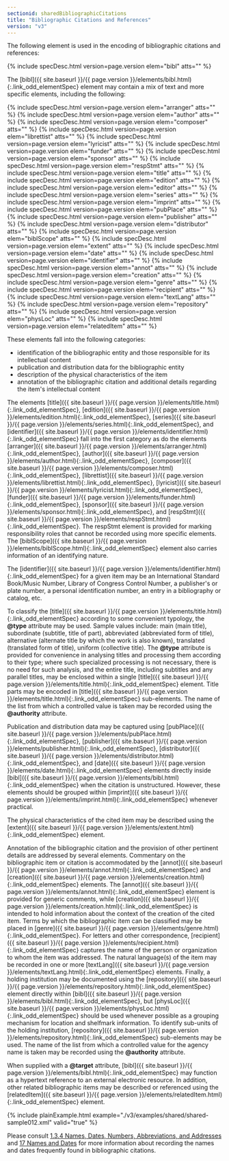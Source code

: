 ```yaml
---
sectionid: sharedBibliographicCitations
title: "Bibliographic Citations and References"
version: "v3"
---
```




The following element is used in the encoding of bibliographic citations and
references:



{% include specDesc.html version=page.version elem="bibl" atts="" %}



The [bibl]({{ site.baseurl }}/{{ page.version }}/elements/bibl.html){:.link_odd_elementSpec} element may contain a mix of text and more specific
elements, including the following:



{% include specDesc.html version=page.version elem="arranger" atts="" %}
{% include specDesc.html version=page.version elem="author" atts="" %}
{% include specDesc.html version=page.version elem="composer" atts="" %}
{% include specDesc.html version=page.version elem="librettist" atts="" %}
{% include specDesc.html version=page.version elem="lyricist" atts="" %}
{% include specDesc.html version=page.version elem="funder" atts="" %}
{% include specDesc.html version=page.version elem="sponsor" atts="" %}
{% include specDesc.html version=page.version elem="respStmt" atts="" %}
{% include specDesc.html version=page.version elem="title" atts="" %}
{% include specDesc.html version=page.version elem="edition" atts="" %}
{% include specDesc.html version=page.version elem="editor" atts="" %}
{% include specDesc.html version=page.version elem="series" atts="" %}
{% include specDesc.html version=page.version elem="imprint" atts="" %}
{% include specDesc.html version=page.version elem="pubPlace" atts="" %}
{% include specDesc.html version=page.version elem="publisher" atts="" %}
{% include specDesc.html version=page.version elem="distributor" atts="" %}
{% include specDesc.html version=page.version elem="biblScope" atts="" %}
{% include specDesc.html version=page.version elem="extent" atts="" %}
{% include specDesc.html version=page.version elem="date" atts="" %}
{% include specDesc.html version=page.version elem="identifier" atts="" %}
{% include specDesc.html version=page.version elem="annot" atts="" %}
{% include specDesc.html version=page.version elem="creation" atts="" %}
{% include specDesc.html version=page.version elem="genre" atts="" %}
{% include specDesc.html version=page.version elem="recipient" atts="" %}
{% include specDesc.html version=page.version elem="textLang" atts="" %}
{% include specDesc.html version=page.version elem="repository" atts="" %}
{% include specDesc.html version=page.version elem="physLoc" atts="" %}
{% include specDesc.html version=page.version elem="relatedItem" atts="" %}



These elements fall into the following categories: 
- identification of the bibliographic entity and those responsible for its
intellectual content
- publication and distribution data for the bibliographic entity
- description of the physical characteristics of the item
- annotation of the bibliographic citation and additional details regarding the item's
intellectual content



The elements [title]({{ site.baseurl }}/{{ page.version }}/elements/title.html){:.link_odd_elementSpec}, [edition]({{ site.baseurl }}/{{ page.version }}/elements/edition.html){:.link_odd_elementSpec}, [series]({{ site.baseurl }}/{{ page.version }}/elements/series.html){:.link_odd_elementSpec}, and [identifier]({{ site.baseurl }}/{{ page.version }}/elements/identifier.html){:.link_odd_elementSpec} fall into the first category as do the
elements [arranger]({{ site.baseurl }}/{{ page.version }}/elements/arranger.html){:.link_odd_elementSpec}, [author]({{ site.baseurl }}/{{ page.version }}/elements/author.html){:.link_odd_elementSpec}, [composer]({{ site.baseurl }}/{{ page.version }}/elements/composer.html){:.link_odd_elementSpec}, [librettist]({{ site.baseurl }}/{{ page.version }}/elements/librettist.html){:.link_odd_elementSpec}, [lyricist]({{ site.baseurl }}/{{ page.version }}/elements/lyricist.html){:.link_odd_elementSpec}, [funder]({{ site.baseurl }}/{{ page.version }}/elements/funder.html){:.link_odd_elementSpec}, [sponsor]({{ site.baseurl }}/{{ page.version }}/elements/sponsor.html){:.link_odd_elementSpec}, and [respStmt]({{ site.baseurl }}/{{ page.version }}/elements/respStmt.html){:.link_odd_elementSpec}. The respStmt element is provided for marking responsibility roles that
cannot be recorded using more specific elements. The [biblScope]({{ site.baseurl }}/{{ page.version }}/elements/biblScope.html){:.link_odd_elementSpec} element
also carries information of an identifying nature.

The [identifier]({{ site.baseurl }}/{{ page.version }}/elements/identifier.html){:.link_odd_elementSpec} for a given item may be an International Standard
Book/Music Number, Library of Congress Control Number, a publisher's or plate number,
a
personal identification number, an entry in a bibliography or catalog, etc.

To classify the [title]({{ site.baseurl }}/{{ page.version }}/elements/title.html){:.link_odd_elementSpec} according to some convenient typology, the
**@type** attribute may be used. Sample values include: main (main title),
subordinate (subtitle, title of part), abbreviated (abbreviated form of title), alternative
(alternate title by which the work is also known), translated (translated form of
title),
uniform (collective title). The **@type** attribute is provided for convenience in
analysing titles and processing them according to their type; where such specialized
processing is not necessary, there is no need for such analysis, and the entire title,
including subtitles and any parallel titles, may be enclosed within a single [title]({{ site.baseurl }}/{{ page.version }}/elements/title.html){:.link_odd_elementSpec} element. Title parts may be encoded in [title]({{ site.baseurl }}/{{ page.version }}/elements/title.html){:.link_odd_elementSpec}
sub-elements. The name of the list from which a controlled value is taken may be recorded
using the **@authority** attribute.

Publication and distribution data may be captured using [pubPlace]({{ site.baseurl }}/{{ page.version }}/elements/pubPlace.html){:.link_odd_elementSpec}, [publisher]({{ site.baseurl }}/{{ page.version }}/elements/publisher.html){:.link_odd_elementSpec}, [distributor]({{ site.baseurl }}/{{ page.version }}/elements/distributor.html){:.link_odd_elementSpec}, and [date]({{ site.baseurl }}/{{ page.version }}/elements/date.html){:.link_odd_elementSpec} elements directly inside [bibl]({{ site.baseurl }}/{{ page.version }}/elements/bibl.html){:.link_odd_elementSpec} when the citation is
unstructured. However, these elements should be grouped within [imprint]({{ site.baseurl }}/{{ page.version }}/elements/imprint.html){:.link_odd_elementSpec}
whenever practical.

The physical characteristics of the cited item may be described using the [extent]({{ site.baseurl }}/{{ page.version }}/elements/extent.html){:.link_odd_elementSpec} element.

Annotation of the bibliographic citation and the provision of other pertinent details
are
addressed by several elements. Commentary on the bibliographic item or citation is
accommodated by the [annot]({{ site.baseurl }}/{{ page.version }}/elements/annot.html){:.link_odd_elementSpec} and [creation]({{ site.baseurl }}/{{ page.version }}/elements/creation.html){:.link_odd_elementSpec} elements.
The [annot]({{ site.baseurl }}/{{ page.version }}/elements/annot.html){:.link_odd_elementSpec} element is provided for generic comments, while [creation]({{ site.baseurl }}/{{ page.version }}/elements/creation.html){:.link_odd_elementSpec} is intended to hold information about the context of the
creation of the cited item. Terms by which the bibliographic item can be classified
may be
placed in [genre]({{ site.baseurl }}/{{ page.version }}/elements/genre.html){:.link_odd_elementSpec}. For letters and other correspondence, [recipient]({{ site.baseurl }}/{{ page.version }}/elements/recipient.html){:.link_odd_elementSpec} captures the name of the person or organization to whom the
item was addressed. The natural language(s) of the item may be recorded in one or
more [textLang]({{ site.baseurl }}/{{ page.version }}/elements/textLang.html){:.link_odd_elementSpec} elements. Finally, a holding institution may be documented
using the [repository]({{ site.baseurl }}/{{ page.version }}/elements/repository.html){:.link_odd_elementSpec} element directly within [bibl]({{ site.baseurl }}/{{ page.version }}/elements/bibl.html){:.link_odd_elementSpec}, but [physLoc]({{ site.baseurl }}/{{ page.version }}/elements/physLoc.html){:.link_odd_elementSpec} should be used whenever possible as a
grouping mechanism for location and shelfmark information. To identify sub-units of
the
holding institution, [repository]({{ site.baseurl }}/{{ page.version }}/elements/repository.html){:.link_odd_elementSpec} sub-elements may be used. The name of
the list from which a controlled value for the agency name is taken may be recorded
using
the **@authority** attribute.

When supplied with a **@target** attribute, [bibl]({{ site.baseurl }}/{{ page.version }}/elements/bibl.html){:.link_odd_elementSpec} may function
as a hypertext reference to an external electronic resource. In addition, other related
bibliographic items may be described or referenced using the [relatedItem]({{ site.baseurl }}/{{ page.version }}/elements/relatedItem.html){:.link_odd_elementSpec} element.

{% include plainExample.html example="./v3/examples/shared/shared-sample012.xml" valid="true" %}

Please consult <a class="link_ptr" title="Names, Dates, Numbers, Abbreviations, and Addresses" href="{{ site.baseurl }}/{{ page.version }}/guidelines/shared.html#sharedNamesNumbersDates">1.3.4 Names, Dates, Numbers, Abbreviations, and Addresses</a> and 
<a class="link_ptr" title="Names and Dates" href="{{ site.baseurl }}/{{ page.version }}/guidelines/namesDates.html">17 Names and Dates</a> for
more information about recording the names and dates frequently found in bibliographic
citations.

